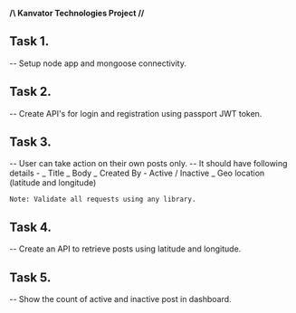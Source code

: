 **\/\ Kanvator Technologies Project /\/**


## Task 1.
-- Setup node app and mongoose connectivity.

## Task 2. 
-- Create API's for login and registration using passport JWT token.

## Task 3. 
-- User can take action on their own posts only.
-- It should have following details - 
    _ Title 
    _ Body 
    _ Created By
    - Active / Inactive
    _ Geo location (latitude and longitude)

    Note: Validate all requests using any library.

## Task 4.
-- Create an API to retrieve posts using latitude and longitude.

## Task 5.
-- Show the count of active and inactive post in dashboard.